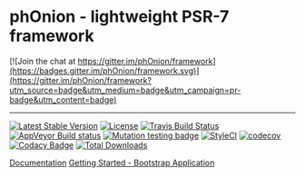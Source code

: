 # phOnion - lightweight PSR-7 framework

[![Join the chat at https://gitter.im/phOnion/framework](https://badges.gitter.im/phOnion/framework.svg)](https://gitter.im/phOnion/framework?utm_source=badge&utm_medium=badge&utm_campaign=pr-badge&utm_content=badge)

----

[![Latest Stable Version](https://poser.pugx.org/onion/framework/v/stable)](https://packagist.org/packages/onion/framework)
[![License](https://poser.pugx.org/onion/framework/license)](https://packagist.org/packages/onion/framework)
[![Travis Build Status](https://travis-ci.org/phOnion/framework.svg?branch=develop)](https://travis-ci.org/phOnion/framework)
[![AppVeyor Build status](https://ci.appveyor.com/api/projects/status/g948gx4m0syxe757?svg=true)](https://ci.appveyor.com/project/DaGhostman/framework)
[![Mutation testing badge](https://badge.stryker-mutator.io/github.com/phOnion/framework/master)](https://stryker-mutator.github.io)
[![StyleCI](https://styleci.io/repos/66286844/shield)](https://styleci.io/repos/66286844)
[![codecov](https://codecov.io/gh/phOnion/framework/branch/master/graph/badge.svg)](https://codecov.io/gh/phOnion/framework)
[![Codacy Badge](https://api.codacy.com/project/badge/Grade/41629a45187c411aa61f6332b4017a93)](https://www.codacy.com/app/daghostman-dimitrov/framework?utm_source=github.com&amp;utm_medium=referral&amp;utm_content=phOnion/framework&amp;utm_campaign=Badge_Grade)
[![Total Downloads](https://poser.pugx.org/onion/framework/downloads)](https://packagist.org/packages/onion/framework)

[Documentation](http://phOnion.github.io/framework)
[Getting Started - Bootstrap Application](https://github.com/phOnion/bootstrap)
